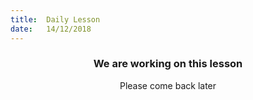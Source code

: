 ```yaml
---
title:  Daily Lesson
date:   14/12/2018
---
```


### <center>We are working on this lesson</center>
<center>Please come back later</center>
